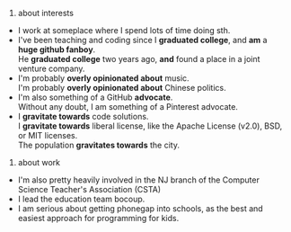 1. about interests
  * I work at someplace where I spend lots of time doing sth.  
  * I've been teaching and coding since I **graduated college**, and **am** a **huge github fanboy**.   
    He **graduated college** two years ago, **and** found a place in a joint venture company.  
  * I'm probably **overly opinionated about** music.   
    I'm probably **overly opinionated about** Chinese politics.    
  * I'm also something of a GitHub **advocate**.    
    Without any doubt, I am something of a Pinterest advocate.      
  * I **gravitate towards** code solutions.    
    I **gravitate towards** liberal license, like the Apache License (v2.0), BSD, or MIT licenses.   
    The population **gravitates towards** the city.   

1. about work
  * I'm also pretty heavily involved in the NJ branch of the Computer Science Teacher's Association (CSTA)
  * I lead the education team bocoup.
  * I am serious about getting phonegap into schools, as the best and easiest approach for programming for kids. 
